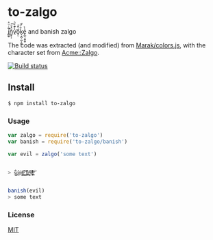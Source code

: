 # to-zalgo
i̛͇͚̠͊ͥͧ̊n̲̱̙͔̄̈́ͩ͠ͅv̤͛͐͊ͥͪo̘͆͛̑̾ͅk̘͔̪̹̪̜̖͇͋̈ͩ̕e̙̲͉̘͍̭̬ͪ̉ and banish zalgo

The code was extracted (and modified) from [Marak/colors.js](https://github.com/Marak/colors.js), with the character set from [Acme::Zalgo](https://metacpan.org/pod/Acme::Zalgo).

[![Build status](https://travis-ci.org/michaelrhodes/to-zalgo.svg?branch=master)](https://travis-ci.org/michaelrhodes/to-zalgo)

## Install
``` sh
$ npm install to-zalgo
```

### Usage
```js
var zalgo = require('to-zalgo')
var banish = require('to-zalgo/banish')

var evil = zalgo('some text')


> ŝ̜̩͇̼̥̼́̏͢o͎͊͜ḿ̛̩̳̖͕̞̩̭ͪe͖̺̣̹̺̋̀͛̽͝ ̖͍̭͓̯̠͑͑͢t̼̪̋͌͢eͯ̋͏͖͎͍̩̭̮x̢͚̄̾̀̈ͧ̓ͩ̚t̪ͫ͝


banish(evil)
> some text
```

### License
[MIT](http://opensource.org/licenses/MIT)
